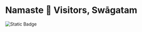 # Namaste 🙏 Visitors, Swāgatam

![Static Badge](https://img.shields.io/badge/profile-rgoewedky-green)